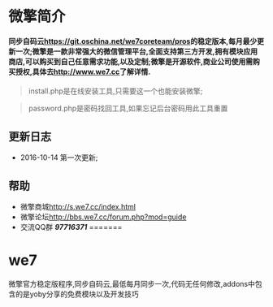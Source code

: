 # 微擎简介

#### 同步自码云<https://git.oschina.net/we7coreteam/pros>的稳定版本,每月最少更新一次;微擎是一款非常强大的微信管理平台,全面支持第三方开发,拥有模块应用商店,可以购买到自己任意需求功能,以及定制;微擎是开源软件,商业公司使用需购买授权,具体去<http://www.we7.cc>了解详情.

> install.php是在线安装工具,只需要这一个也能安装微擎;


>password.php是密码找回工具,如果忘记后台密码用此工具重置

## 更新日志

- 2016-10-14  第一次更新;



## 帮助

- 微擎商城<http://s.we7.cc/index.html>
- 微擎论坛<http://bbs.we7.cc/forum.php?mod=guide>
- 交流QQ群 ***97716371***
=======
# we7
微擎官方稳定版程序,同步自码云,最低每月同步一次,代码无任何修改,addons中包含的是yoby分享的免费模块以及开发技巧
